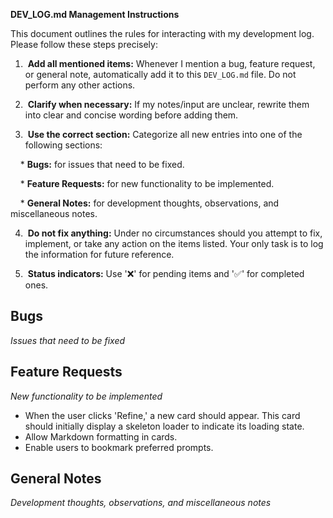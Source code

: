 **DEV_LOG.md Management Instructions**



This document outlines the rules for interacting with my development log. Please follow these steps precisely:



1.  **Add all mentioned items:** Whenever I mention a bug, feature request, or general note, automatically add it to this `DEV_LOG.md` file. Do not perform any other actions.

2.  **Clarify when necessary:** If my notes/input are unclear, rewrite them into clear and concise wording before adding them.

3.  **Use the correct section:** Categorize all new entries into one of the following sections:

    * **Bugs:** for issues that need to be fixed.

    * **Feature Requests:** for new functionality to be implemented.

    * **General Notes:** for development thoughts, observations, and miscellaneous notes.

4.  **Do not fix anything:** Under no circumstances should you attempt to fix, implement, or take any action on the items listed. Your only task is to log the information for future reference.

5.  **Status indicators:** Use '❌' for pending items and '✅' for completed ones.
   
   
   
   

## Bugs

*Issues that need to be fixed*



## Feature Requests

*New functionality to be implemented*
- When the user clicks 'Refine,' a new card should appear. This card should initially display a skeleton loader to indicate its loading state.
- Allow Markdown formatting in cards.
- Enable users to bookmark preferred prompts.


## General Notes

*Development thoughts, observations, and miscellaneous notes*
